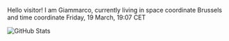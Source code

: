 Hello visitor! I am Giammarco, currently living in space coordinate Brussels and time coordinate Friday, 19 March, 19:07 CET

![GitHub Stats](https://github-readme-stats.vercel.app/api?username=grcasanova)
